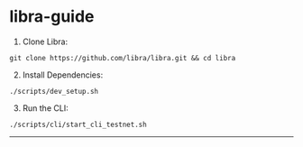 # libra-guide

1. Clone Libra:
```
git clone https://github.com/libra/libra.git && cd libra
```

2. Install Dependencies:
```
./scripts/dev_setup.sh
```

3. Run the CLI:
```
./scripts/cli/start_cli_testnet.sh
```
---
